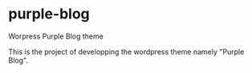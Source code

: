 # purple-blog
Worpress Purple Blog theme

This is the project of developping the wordpress theme namely "Purple Blog".
